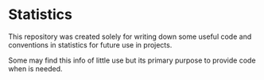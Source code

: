 # Statistics
This repository was created solely for writing down some useful code and conventions in statistics for future use in projects.

Some may find this info of little use but its primary purpose to provide code when is needed.
